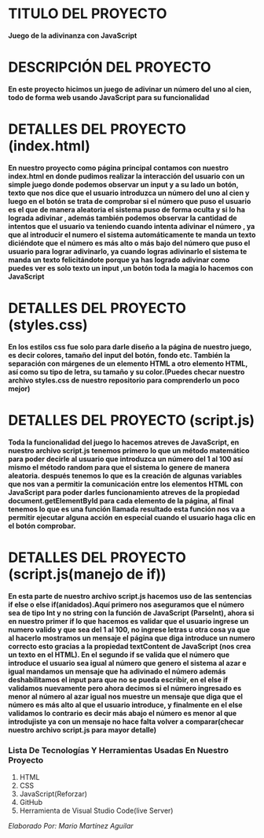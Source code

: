 # TITULO DEL PROYECTO    

**Juego de la adivinanza con JavaScript**

# DESCRIPCIÓN DEL PROYECTO
**En este proyecto hicimos un juego de adivinar un número del uno al cien, todo de forma web usando JavaScript para su funcionalidad**

# DETALLES DEL PROYECTO (index.html)
**En nuestro proyecto como página principal contamos con nuestro index.html en donde pudimos realizar la interacción del usuario con un simple juego donde podemos observar un input y a su lado un botón, texto que nos dice que el usuario introduzca un número del uno al cien y luego en el botón se trata de comprobar si el número que puso el usuario es el que de manera aleatoria el sistema puso de forma oculta y si lo ha lograda adivinar , además también podemos observar la cantidad de intentos que el usuario va teniendo cuando intenta adivinar el número , ya que al introducir el numero el sistema automáticamente te manda un texto diciéndote que el número es más alto o más bajo del número que puso el usuario para lograr adivinarlo, ya cuando logras adivinarlo el sistema te manda un texto felicitándote porque ya has logrado adivinar como puedes ver es solo texto un input ,un botón toda la magia lo hacemos con JavaScript**

# DETALLES DEL PROYECTO (styles.css)
**En los estilos css fue solo para darle diseño a la página de nuestro juego, es decir colores, tamaño del input del botón, fondo etc. También la separación con márgenes de un elemento HTML a otro elemento HTML, así como su tipo de letra, su tamaño y su color.(Puedes checar nuestro archivo styles.css de nuestro repositorio para comprenderlo un poco mejor)**

# DETALLES DEL PROYECTO (script.js)
**Toda la funcionalidad del juego lo hacemos atreves de JavaScript, en nuestro archivo script.js tenemos primero lo que un método matemático para poder decirle al usuario que introduzca un número del 1 al 100 así mismo el método random para que el sistema lo genere de manera aleatoria. después tenemos lo que es la creación de algunas variables que nos van a permitir la comunicación entre los elementos HTML con JavaScript para poder darles funcionamiento atreves de la propiedad document.getElementById para cada elemento de la página, al final tenemos lo que es una función llamada resultado esta función nos va a permitir ejecutar alguna acción en especial cuando el usuario haga clic en el botón comprobar.**

# DETALLES DEL PROYECTO (script.js(manejo de if))
**En esta parte de nuestro archivo script.js hacemos uso de las sentencias if else o else if(anidados).Aquí primero nos aseguramos que el número sea de tipo Int y no string con la función de JavaScript (ParseInt), ahora si en nuestro primer if lo que hacemos es validar que el usuario ingrese un numero valido y que sea del 1 al 100, no ingrese letras u otra cosa ya que al hacerlo mostramos un mensaje el página que diga introduce un numero correcto esto gracias a la propiedad textContent de JavaScript (nos crea un texto en el HTML). En el segundo if se valida que el número que introduce el usuario sea igual al número que genero el sistema al azar e igual mandamos un mensaje que ha adivinado el número además deshabilitamos el input para que no se pueda escribir, en el else if validamos nuevamente pero ahora decimos si el número ingresado es menor al número al azar igual nos muestre un mensaje que diga que el número es más alto al que el usuario introduce, y finalmente en el else validamos lo contrario es decir más abajo el número es menor al que introdujiste ya con un mensaje no hace falta volver a comparar(checar nuestro archivo script.js para mayor detalle)**

### Lista De Tecnologías Y Herramientas Usadas En Nuestro Proyecto  

1. HTML
2. CSS
3. JavaScript(Reforzar)   
4. GitHub
5. Herramienta de Visual Studio Code(live Server)

*Elaborado Por: Mario Martínez Aguilar*
 
